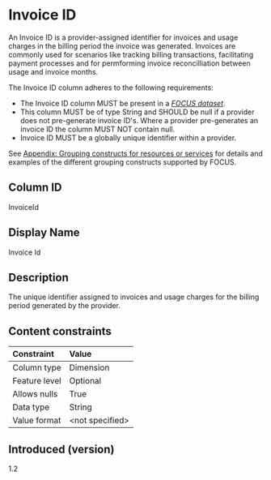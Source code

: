 # Invoice ID

An Invoice ID is a provider-assigned identifier for invoices and usage charges in the billing period the invoice was generated. Invoices are commonly used for scenarios like tracking billing transactions, facilitating payment processes and for permforming invoice reconcilliation between usage and invoice months. 

The Invoice ID column adheres to the following requirements:

* The Invoice ID column MUST be present in a [*FOCUS dataset*](#glossary:FOCUS-dataset).
* This column MUST be of type String and SHOULD be null if a provider does not pre-generate invoice ID's. Where a provider pre-generates an invoice ID the column MUST NOT contain null.
* Invoice ID MUST be a globally unique identifier within a provider.


See [Appendix: Grouping constructs for resources or services](#groupingconstructsforresourcesorservices) for details and examples of the different grouping constructs supported by FOCUS.

## Column ID

InvoiceId

## Display Name

Invoice Id

## Description

The unique identifier assigned to invoices and usage charges for the billing period generated by the provider.

## Content constraints

|    Constraint   |      Value       |
|:----------------|:-----------------|
| Column type     | Dimension        |
| Feature level   | Optional        |
| Allows nulls    | True            |
| Data type       | String           |
| Value format    | \<not specified> |

## Introduced (version)

1.2
